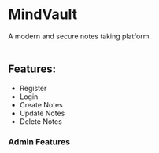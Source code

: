 # MindVault
A modern and secure notes taking platform.
<br><br>
## Features: 
- Register
- Login
- Create Notes
- Update Notes
- Delete Notes
### Admin Features
